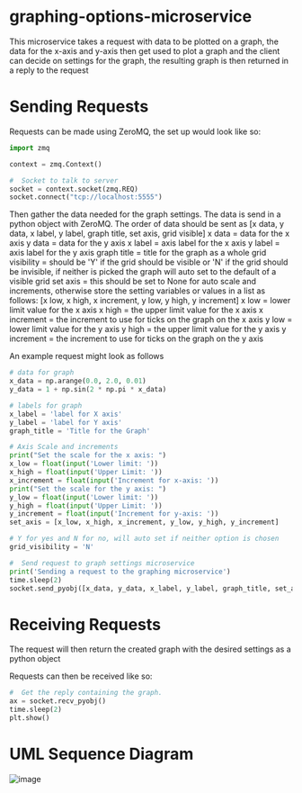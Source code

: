 # graphing-options-microservice
This microservice takes a request with data to be plotted on a graph, the data for the x-axis and y-axis then get used to plot a graph and the client can decide on settings for the graph,  the resulting graph is then returned in a reply to the request

# Sending Requests

Requests can be made using ZeroMQ, the set up would look like so:
```Python
import zmq

context = zmq.Context()

#  Socket to talk to server
socket = context.socket(zmq.REQ)
socket.connect("tcp://localhost:5555")
```
Then gather the data needed for the graph settings. The data is send in a python object with ZeroMQ.
The order of data should be sent as [x data, y data, x label, y label, graph title, set axis, grid visible]
x data = data for the x axis
y data = data for the y axis
x label = axis label for the x axis
y label = axis label for the y axis
graph title = title for the graph as a whole
grid visibility = should be 'Y' if the grid should be visible or 'N' if the grid should be invisible, if neither is picked the graph will auto set to the default of a visible grid
set axis = this should be set to None for auto scale and increments, otherwise store the setting variables or values in a list as follows: [x low, x high, x increment, y low, y high, y increment]
    x low = lower limit value for the x axis
    x high = the upper limit value for the x axis
    x increment = the increment to use for ticks on the graph on the x axis
    y low = lower limit value for the y axis
    y high = the upper limit value for the y axis
    y increment = the increment to use for ticks on the graph on the y axis
  
An example request might look as follows
```Python
# data for graph
x_data = np.arange(0.0, 2.0, 0.01)
y_data = 1 + np.sin(2 * np.pi * x_data)

# labels for graph
x_label = 'label for X axis'
y_label = 'label for Y axis'
graph_title = 'Title for the Graph'

# Axis Scale and increments
print("Set the scale for the x axis: ")
x_low = float(input('Lower limit: '))
x_high = float(input('Upper Limit: '))
x_increment = float(input('Increment for x-axis: '))
print("Set the scale for the y axis: ")
y_low = float(input('Lower limit: '))
y_high = float(input('Upper Limit: '))
y_increment = float(input('Increment for y-axis: '))
set_axis = [x_low, x_high, x_increment, y_low, y_high, y_increment]

# Y for yes and N for no, will auto set if neither option is chosen
grid_visibility = 'N'

#  Send request to graph settings microservice
print('Sending a request to the graphing microservice')
time.sleep(2)
socket.send_pyobj([x_data, y_data, x_label, y_label, graph_title, set_axis, grid_visibility])
```


# Receiving Requests

The request will then return the created graph with the desired settings as a python object

Requests can then be received like so:

```Python
#  Get the reply containing the graph.
ax = socket.recv_pyobj()
time.sleep(2)
plt.show()
```

# UML Sequence Diagram

![image](https://user-images.githubusercontent.com/114102391/236970363-720c3096-ca74-4400-ac0e-0863580318bd.png)
